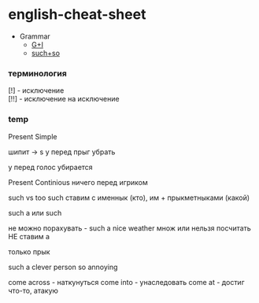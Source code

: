 # english-cheat-sheet


- Grammar
  - [G+I](g+i.md)
  - [such+so](such+so.md)
  
### терминология 
[!] - исключение \
[!!] - исключение на исключение 

### temp 
Present Simple 

шипит -> s
y перед прыг убрать 

у перед голос убирается

Present Continious
ничего перед игриком


such vs too 
such ставим с именнык (кто), им + прыкметныками (какой)
 
such a или such
 
не можно порахувать - such a nice weather 
множ или нельзя посчитать НЕ ставим а

только прык

such a clever person 
so annoying
 
come across - наткунуться
come into - унаследовать 
come at - достиг что-то, атакую 
 
 
 
